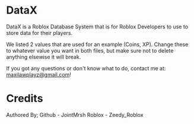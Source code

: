 # DataX
DataX is a Roblox Database System that is for Roblox Developers to use to store data for their players.

We listed 2 values that are used for an example (Coins, XP). Change these to whatever value you want in both files, but make sure not to delete anything elsewise it will break.

If you got any questions or don't know what to do, contact me at: maxilawplayz@gmail.com!

# Credits
Authored By;
Github - JointMrsh
Roblox - Zeedy_Roblox
